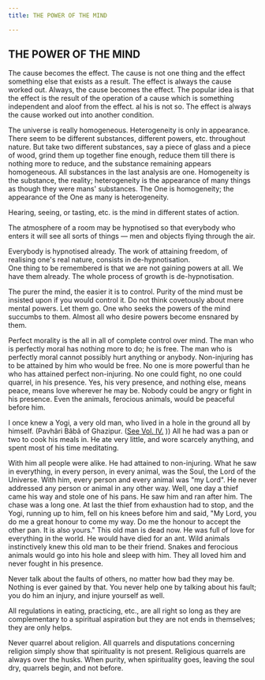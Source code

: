 ```yaml
---
title: THE POWER OF THE MIND

---
```





  

## THE POWER OF THE MIND

The cause becomes the effect. The cause is not one thing and the effect
something else that exists as a result. The effect is always the cause
worked out. Always, the cause becomes the effect. The popular idea is
that the effect is the result of the operation of a cause which is
something independent and aloof from the effect. al his is not so. The
effect is always the cause worked out into another condition.

The universe is really homogeneous. Heterogeneity is only in appearance.
There seem to be different substances, different powers, etc. throughout
nature. But take two different substances, say a piece of glass and a
piece of wood, grind them up together fine enough, reduce them till
there is nothing more to reduce, and the substance remaining appears
homogeneous. All substances in the last analysis are one. Homogeneity is
the substance, the reality; heterogeneity is the appearance of many
things as though they were mans' substances. The One is homogeneity; the
appearance of the One as many is heterogeneity.

Hearing, seeing, or tasting, etc. is the mind in different states of
action.

The atmosphere of a room may be hypnotised so that everybody who enters
it will see all sorts of things — men and objects flying through the
air.

Everybody is hypnotised already. The work of attaining freedom, of
realising one's real nature, consists in de-hypnotisation.  
One thing to be remembered is that we are not gaining powers at all. We
have them already. The whole process of growth is de-hypnotisation.

The purer the mind, the easier it is to control. Purity of the mind must
be insisted upon if you would control it. Do not think covetously about
mere mental powers. Let them go. One who seeks the powers of the mind
succumbs to them. Almost all who desire powers become ensnared by them.

Perfect morality is the all in all of complete control over mind. The
man who is perfectly moral has nothing more to do; he is free. The man
who is perfectly moral cannot possibly hurt anything or anybody.
Non-injuring has to be attained by him who would be free. No one is more
powerful than he who has attained perfect non-injuring. No one could
fight, no one could quarrel, in his presence. Yes, his very presence,
and nothing else, means peace, means love wherever he may be. Nobody
could be angry or fight in his presence. Even the animals, ferocious
animals, would be peaceful before him.

I once knew a Yogi, a very old man, who lived in a hole in the ground
all by himself. (Pavhâri Bâbâ of Ghazipur. ([See Vol.
IV.](../../volume_4/writings_prose/sketch_of_the_life_of_pavhari_baba.htm)
)) All he had was a pan or two to cook his meals in. He ate very little,
and wore scarcely anything, and spent most of his time meditating.

With him all people were alike. He had attained to non-injuring. What he
saw in everything, in every person, in every animal, was the Soul, the
Lord of the Universe. With him, every person and every animal was "my
Lord". He never addressed any person or animal in any other way. Well,
one day a thief came his way and stole one of his pans. He saw him and
ran after him. The chase was a long one. At last the thief from
exhaustion had to stop, and the Yogi, running up to him, fell on his
knees before him and said, "My Lord, you do me a great honour to come my
way. Do me the honour to accept the other pan. It is also yours." This
old man is dead now. He was full of love for everything in the world. He
would have died for an ant. Wild animals instinctively knew this old man
to be their friend. Snakes and ferocious animals would go into his hole
and sleep with him. They all loved him and never fought in his presence.

Never talk about the faults of others, no matter how bad they may be.
Nothing is ever gained by that. You never help one by talking about his
fault; you do him an injury, and injure yourself as well.

All regulations in eating, practicing, etc., are all right so long as
they are complementary to a spiritual aspiration but they are not ends
in themselves; they are only helps.

Never quarrel about religion. All quarrels and disputations concerning
religion simply show that spirituality is not present. Religious
quarrels are always over the husks. When purity, when spirituality goes,
leaving the soul dry, quarrels begin, and not before.


